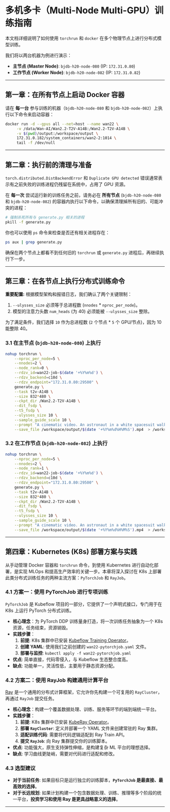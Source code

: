 # 多机多卡（Multi-Node Multi-GPU）训练指南

本文档详细说明了如何使用 `torchrun` 和 `docker` 在多个物理节点上进行分布式模型训练。

我们将以两台机器为例进行演示：
- **主节点 (Master Node)**: `bjdb-h20-node-080` (IP: `172.31.0.80`)
- **工作节点 (Worker Node)**: `bjdb-h20-node-082` (IP: `172.31.0.82`)

---

## 第一章：在所有节点上启动 Docker 容器

请在 **每一台** 参与训练的机器（`bjdb-h20-node-080` 和 `bjdb-h20-node-082`）上执行以下命令来启动容器：

```bash
docker run -d --gpus all --net=host --name wan22 \
     -v /data/Wan-AI/Wan2.2-T2V-A14B:/Wan2.2-T2V-A14B \
     -v $(pwd)/output:/workspace/output \
     172.31.0.182/system_containers/wan2-2:1014 \
     tail -f /dev/null
```

---

## 第二章：执行前的清理与准备

`torch.distributed.DistBackendError` 和 `Duplicate GPU detected` 错误通常表示有之前失败的训练进程仍残留在系统中，占用了 GPU 资源。

在 **每一次** 尝试运行新的训练任务之前，请务必在 **所有节点** (`bjdb-h20-node-080` 和 `bjdb-h20-node-082`) 的容器内执行以下命令，以确保清理掉所有旧的、可能冲突的进程：

```bash
# 强制杀死所有与 generate.py 相关的进程
pkill -f generate.py
```

你也可以使用 `ps` 命令来检查是否还有相关进程存在：
```bash
ps aux | grep generate.py
```
确保在两个节点上都看不到任何旧的 `torchrun` 或 `generate.py` 进程后，再继续执行下一步。

---

## 第三章：在各节点上执行分布式训练命令

**重要配置:** 根据模型架构和报错日志，我们确认了两个关键限制：

1.  `--ulysses_size` 必须等于总进程数 (`nnodes` * `nproc_per_node`)。
2.  模型的注意力头数 `num_heads` (为 40) 必须能被 `--ulysses_size` 整除。

为了满足条件，我们选择 `10` 作为总进程数 (`2` 个节点 * `5` 个 GPU/节点)，因为 10 能整除 40。

### 3.1 在主节点 (`bjdb-h20-node-080`) 上执行

```bash
nohup torchrun \
    --nproc_per_node=5 \
    --nnodes=2 \
    --node_rank=0 \
    --rdzv_id=wan22-job-$(date '+%Y%m%d') \
    --rdzv_backend=c10d \
    --rdzv_endpoint="172.31.0.80:29500" \
    generate.py \
    --task t2v-A14B \
    --size 832*480 \
    --ckpt_dir /Wan2.2-T2V-A14B \
    --dit_fsdp \
    --t5_fsdp \
    --ulysses_size 10 \
    --sample_guide_scale 10 \
    --prompt "A cinematic video. An astronaut in a white spacesuit walks cautiously on the red, dusty surface of Moon. The camera follows the astronaut from behind in a tracking shot. The astronaut stops and looks up in surprise at a giant, dark rock. The camera tilts up to reveal the word "tenxcloud" clearly engraved on the rock's surface. The scene is realistic, with a desolate Martian landscape and a faint sun in the background, creating a sense of mystery and discovery." \
    --save_file /workspace/output/$(date '+%Y%m%d%H%M%S').mp4  > /workspace/output/generate-tenxcloud.log 2>&1 &
```

### 3.2 在工作节点 (`bjdb-h20-node-082`) 上执行

```bash
nohup torchrun \
    --nproc_per_node=5 \
    --nnodes=2 \
    --node_rank=1 \
    --rdzv_id=wan22-job-$(date '+%Y%m%d') \
    --rdzv_backend=c10d \
    --rdzv_endpoint="172.31.0.80:29500" \
    generate.py \
    --task t2v-A14B \
    --size 832*480 \
    --ckpt_dir /Wan2.2-T2V-A14B \
    --dit_fsdp \
    --t5_fsdp \
    --ulysses_size 10 \
    --sample_guide_scale 10 \
    --prompt "A cinematic video. An astronaut in a white spacesuit walks cautiously on the red, dusty surface of Moon. The camera follows the astronaut from behind in a tracking shot. The astronaut stops and looks up in surprise at a giant, dark rock. The camera tilts up to reveal the word "tenxcloud" clearly engraved on the rock's surface. The scene is realistic, with a desolate Martian landscape and a faint sun in the background, creating a sense of mystery and discovery." \
    --save_file /workspace/output/$(date '+%Y%m%d%H%M%S').mp4  > /workspace/output/generate-tenxcloud.log 2>&1 &
```

---

## 第四章：Kubernetes (K8s) 部署方案与实践

从手动管理 Docker 容器和 `torchrun` 命令，到使用 Kubernetes 进行自动化部署，是实现 MLOps 和提高生产效率的关键一步。本章将深入探讨在 K8s 上部署此类分布式训练任务的两种主流方案：`PyTorchJob` 和 `RayJob`。

### 4.1 方案一：使用 PyTorchJob 进行专项训练

`PyTorchJob` 是 Kubeflow 项目的一部分，它提供了一个声明式接口，专门用于在 K8s 上运行 PyTorch 分布式训练。

- **核心理念**：为 PyTorch DDP 训练量身打造，将一次训练任务抽象为一个 K8s 资源，任务结束，资源销毁。
- **实践步骤**：
  1. **前提**: K8s 集群中已安装 [Kubeflow Training Operator](https://www.kubeflow.org/docs/components/training/pytorch/)。
  2. **创建 YAML**: 使用我们之前创建的 `wan22-pytorchjob.yaml` 文件。
  3. **部署与监控**: `kubectl apply -f wan22-pytorchjob.yaml`
- **优点**: 简单直接，代码零侵入，与 Kubeflow 生态整合度高。
- **缺点**: 功能单一，灵活性低，主要用于静态资源分配。

### 4.2 方案二：使用 RayJob 构建通用计算平台

[Ray](https://www.ray.io/) 是一个通用的分布式计算框架，它允许你先构建一个可复用的 `RayCluster`，再通过 `RayJob` 提交任务。

- **核心理念**：构建一个覆盖数据处理、训练、服务等环节的端到端统一平台。
- **实践步骤**：
  1. **前提**: K8s 集群中已安装 [KubeRay Operator](https://docs.ray.io/en/latest/cluster/kubernetes/getting-started.html)。
  2. **部署 `RayCluster`**: 定义并部署一个 YAML 文件来创建常驻的 Ray 集群。
  3. **适配训练代码**: 需要将代码逻辑适配到 Ray Train API。
  4. **提交 `RayJob`**: 向 Ray 集群提交你的训练脚本。
- **优点**: 功能强大，原生支持弹性伸缩，是构建复杂 ML 平台的理想选择。
- **缺点**: 学习曲线更陡峭，需要对代码进行适配和修改。

### 4.3 选型建议

- **对于当前任务**: 如果目标只是运行独立的训练脚本，**`PyTorchJob` 是最直接、最高效的选择**。
- **对于长远规划**: 如果计划构建一个包含数据处理、训练、推理等多个阶段的统一平台，**投资学习和使用 Ray 是更具战略意义的选择**。

---

